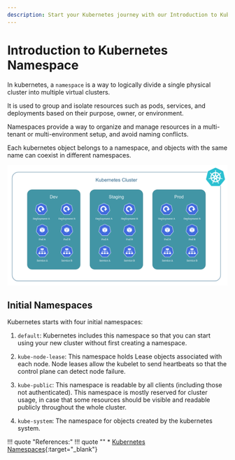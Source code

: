 ```yaml
---
description: Start your Kubernetes journey with our Introduction to Kubernetes Namespace guide. Understand the core concepts and benefits of namespaces for streamlined container management.
---
```



# Introduction to Kubernetes Namespace

In kubernetes, a `namespace` is a way to logically divide a single physical cluster into multiple virtual clusters.

It is used to group and isolate resources such as pods, services, and deployments based on their purpose, owner, or environment.

Namespaces provide a way to organize and manage resources in a multi-tenant or multi-environment setup, and avoid naming conflicts.

Each kubernetes object belongs to a namespace, and objects with the same name can coexist in different namespaces.

<p align="left">
    <img src="../../../../assets/eks-course-images/namespace/kubernetes-namespaces.png" alt="Kubernetes Namespaces" />
</p>


## Initial Namespaces

Kubernetes starts with four initial namespaces:

1. `default`: Kubernetes includes this namespace so that you can start using your new cluster without first creating a namespace.

2. `kube-node-lease`: This namespace holds Lease objects associated with each node. Node leases allow the kubelet to send heartbeats so that the control plane can detect node failure.

3. `kube-public`: This namespace is readable by all clients (including those not authenticated). This namespace is mostly reserved for cluster usage, in case that some resources should be visible and readable publicly throughout the whole cluster.

4. `kube-system`: The namespace for objects created by the kubernetes system.



!!! quote "References:"
    !!! quote ""
        * [Kubernetes Namespaces]{:target="_blank"}


<!-- Hyperlinks -->
[Kubernetes Namespaces]: https://kubernetes.io/docs/concepts/overview/working-with-objects/namespaces/